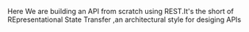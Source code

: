 Here We are building an API from scratch using REST.It's the short of REpresentational State Transfer ,an architectural style for desiging APIs
